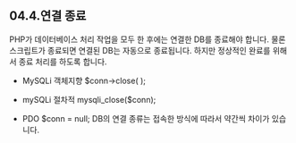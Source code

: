 
## 04.4.연결 종료 
PHP가 데이터베이스 처리 작업을 모두 한 후에는 연결한 DB를 종료해야 합니다. 물론 스크립트가 종료되면 연결된 DB는 자동으로 종료됩니다. 하지만 정상적인 완료를 위해 서 종료 처리를 하도록 합니다. 

* MySQLi 객체지향 
$conn->close( ); 

* mySQLi 절차적 
mysqli_close($conn); 

* PDO 
$conn = null; 
DB의 연결 종류는 접속한 방식에 따라서 약간씩 차이가 있습니다. 
